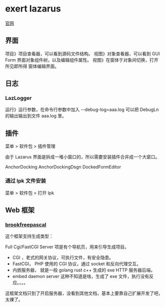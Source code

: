 # exert lazarus

[官网](https://www.lazarus-ide.org/)

## 界面

项目》项目查看器，可以看到源码文件结构。
视图》对象查看器，可以看到 GUI Form 界面对象组件树，以及编辑组件属性。
视图》在窗体于对象间切换，打开 所见即所得 窗体编辑界面。

## 日志

### LazLogger

运行》运行参数，在命令行参数中加入 --debug-log=aaa.log 可以把 DebugLn 的输出输出到文件 aaa.log 里。

## 插件

菜单 >  软件包  >  插件管理

由于 Lazarus 界面是拆成一堆小窗口的，所以需要安装插件合并成一个大窗口。

AnchorDocking
AnchorDockingDsgn
DockedFormEditor

### 通过 lpk 文件安装

菜单 >  软件包  >  打开 lpk 

## Web 框架

### [brookfreepascal](https://github.com/risoflora/brookfreepascal)

这个框架支持生成类型：

Full Cgi/FastCGI Server 项是有个导航页，用来引导生成项目。

- CGI ，老式的网关协议，可执行文件，有安全隐患。
- FastCGI， PHP 使用的 CGI 协议，通过 socket 和反向代理交互。
- 内嵌服务器， 就是一般 golang rust c++ 生成的 exe HTTP 服务器后端。
- embed daemon server 这种不知道是啥，生成了 exe 文件，执行没有反应。。。。

这框架文档只到了开启服务器，没看到其他文档，基本上要靠自己扩展开发了吧，太裸了。
